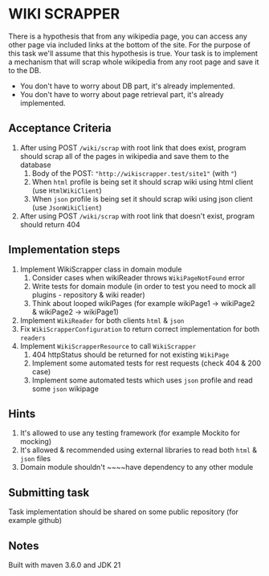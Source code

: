 # WIKI SCRAPPER

There is a hypothesis that from any wikipedia page, you can access any other page via included links at the bottom of the site.
For the purpose of this task we'll assume that this hypothesis is true. Your task is to implement a mechanism that will scrap
whole wikipedia from any root page and save it to the DB.

* You don't have to worry about DB part, it's already implemented.
* You don't have to worry about page retrieval part, it's already implemented.

## Acceptance Criteria
1. After using POST `/wiki/scrap` with root link that does exist, program should scrap all of the pages in wikipedia and save them to the database
   1. Body of the POST: `"http://wikiscrapper.test/site1"` (with `"`)
   2. When `html` profile is being set it should scrap wiki using html client (use `HtmlWikiClient`)
   3. When `json` profile is being set it should scrap wiki using json client (use `JsonWikiClient`)
2. After using POST `/wiki/scrap` with root link that doesn't exist, program should return 404


## Implementation steps

1. Implement WikiScrapper class in domain module
   1. Consider cases when wikiReader throws `WikiPageNotFound` error
   2. Write tests for domain module (in order to test you need to mock all plugins - repository & wiki reader)
   3. Think about looped wikiPages (for example wikiPage1 -> wikiPage2 & wikiPage2 -> wikiPage1)
2. Implement `WikiReader` for both clients `html` & `json`
3. Fix `WikiScrapperConfiguration` to return correct implementation for both `readers`
4. Implement `WikiScrapperResource` to call `WikiScrapper`
   1. 404 httpStatus should be returned for not existing `WikiPage`
   2. Implement some automated tests for rest requests (check 404 & 200 case)
   3. Implement some automated tests which uses `json` profile and read some `json` wikipage

## Hints

1. It's allowed to use any testing framework (for example Mockito for mocking)
2. It's allowed & recommended using external libraries to read both `html` & `json` files
3. Domain module shouldn't ~~~~have dependency to any other module


## Submitting task

Task implementation should be shared on some public repository (for example github)

## Notes
Built with maven 3.6.0 and JDK 21

        